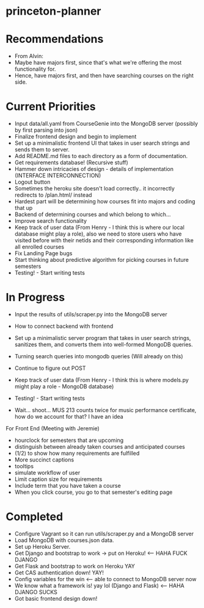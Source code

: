 # princeton-planner

Recommendations
====================
- From Alvin:
- Maybe have majors first, since that's what we're offering the most functionality for.
- Hence, have majors first, and then have searching courses on the right side.

Current Priorities
===================
- Input data/all.yaml from CourseGenie into the MongoDB server (possibly by first parsing into json)
- Finalize frontend design and begin to implement
- Set up a minimalistic frontend UI that takes in user search strings and sends them to server.
- Add README.md files to each directory as a form of documentation.
- Get requirements database! (Recursive stuff)
- Hammer down intricacies of design - details of implementation (INTERFACE INTERCONNECTION)
- Logout button
- Sometimes the heroku site doesn't load correctly.. it incorrectly redirects to /plan.html/ instead
- Hardest part will be determining how courses fit into majors and coding that up
- Backend of determining courses and which belong to which...
- Improve search functionality
- Keep track of user data (From Henry - I think this is where our local database might play a role), also we need to store users who have visited before with their netids and their corresponding information like all enrolled courses
- Fix Landing Page bugs
- Start thinking about predictive algorithm for picking courses in future semesters
- Testing! - Start writing tests

In Progress
====================
- Input the results of utils/scraper.py into the MongoDB server
- How to connect backend with frontend
- Set up a minimalistic server program that takes in user search strings, sanitizes them, and converts them into well-formed MongoDB queries.
- Turning search queries into mongodb queries (Will already on this)
- Continue to figure out POST
- Keep track of user data (From Henry - I think this is where models.py might play a role - MongoDB database)
- Testing! - Start writing tests

- Wait... shoot... MUS 213 counts twice for music performance certificate, how do we account for that? I have an idea

For Front End (Meeting with Jeremie)
- hourclock for semesters that are upcoming
- distinguish between already taken courses and anticipated courses
- (1/2) to show how many requirements are fulfilled
- More succinct captions
- tooltips
- simulate workflow of user
- Limit caption size for requirements
- Include term that you have taken a course
- When you click course, you go to that semester's editing page

Completed
====================
- Configure Vagrant so it can run utils/scraper.py and a MongoDB server
- Load MongoDB with courses.json data.
- Set up Heroku Server.
- Get Django and bootstrap to work -> put on Heroku! <-- HAHA FUCK DJANGO
- Get Flask and bootstrap to work on Heroku YAY
- Get CAS authentication down! YAY!
- Config variables for the win <-- able to connect to MongoDB server now
- We know what a framework is! yay lol (Django and Flask) <-- HAHA DJANGO SUCKS
- Got basic frontend design down!
